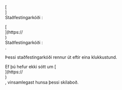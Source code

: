 [<br host>]<br action>Staðfestingarkóði :<br code>

[<br host>](https://<br host>)<br action>Staðfestingarkóði :<br code>.

Þessi staðfestingarkóði rennur út eftir eina klukkustund.

Ef þú hefur ekki sótt um [<br host>](https://<br host>)<br action>, vinsamlegast hunsa þessi skilaboð.
